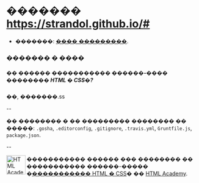 # ������� https://strandol.github.io/#
* �������: [���� ���������](https://htmlacademy.ru/profile/id35689).

### ������� � ����

##### �� ������ ����������� ������-���� �������� HTML � CSS�?
��, �������.ss

--

�� �������� � �� ��������� �������� �� �����: `.gosha`, `.editorconfig`, `.gitignore`, `.travis.yml`, `Gruntfile.js`, `package.json`.

--

<a href="https://htmlacademy.ru/advanced_intensive"><img align="left" width="50" height="50" title="HTML Academy" src="https://htmlacademy.ru/static/img/logo-github.svg"></a>

����������� ������ ��� �������� �� ����������� ������-����� �[����������� HTML � CSS](https://htmlacademy.ru/advanced_intensive)� �� [HTML Academy](https://htmlacademy.ru).
